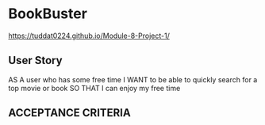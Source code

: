 # BookBuster

https://tuddat0224.github.io/Module-8-Project-1/

## User Story

AS A user who has some free time
I WANT to be able to quickly search for a top movie or book
SO THAT I can enjoy my free time


## ACCEPTANCE CRITERIA
